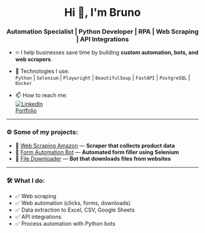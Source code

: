 <h1 align="center">Hi 👋, I'm Bruno</h1>
<h3 align="center">Automation Specialist | Python Developer | RPA | Web Scraping | API Integrations</h3>

- 🔥 I help businesses save time by building **custom automation, bots, and web scrapers**.

- 🚀 Technologies I use:  
`Python` | `Selenium` | `Playwright` | `BeautifulSoup` | `FastAPI` | `PostgreSQL` | `Docker`

- 📫 How to reach me:  
[![LinkedIn](https://img.shields.io/badge/LinkedIn-Connect-blue)](https://www.linkedin.com/in/seu-link)  
[Portfolio](https://seuportfolio.com)

---

### ⚙️ Some of my projects:
- 🔗 [Web Scraping Amazon](https://github.com/seu-user/amazon-scraper) — **Scraper that collects product data**
- 🔗 [Form Automation Bot](https://github.com/seu-user/form-automation) — **Automated form filler using Selenium**
- 🔗 [File Downloader](https://github.com/seu-user/file-downloader) — **Bot that downloads files from websites**

---

### 🛠️ What I do:
- ✅ Web scraping
- ✅ Web automation (clicks, forms, downloads)
- ✅ Data extraction to Excel, CSV, Google Sheets
- ✅ API integrations
- ✅ Process automation with Python bots
